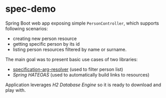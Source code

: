 spec-demo
=========

Spring Boot web app exposing simple `PersonController`, which supports following scenarios:
- creating new person resource
- getting specific person by its id
- listing person resources filtered by name or surname.

The main goal was to present basic use cases of two libraries:
- [specification-arg-resolver](https://github.com/tkaczmarzyk/specification-arg-resolver) (used to filter person list)
- _Spring HATEOAS_ (used to automatically build links to resources)

Application leverages _H2 Database Engine_ so it is ready to download and play with.